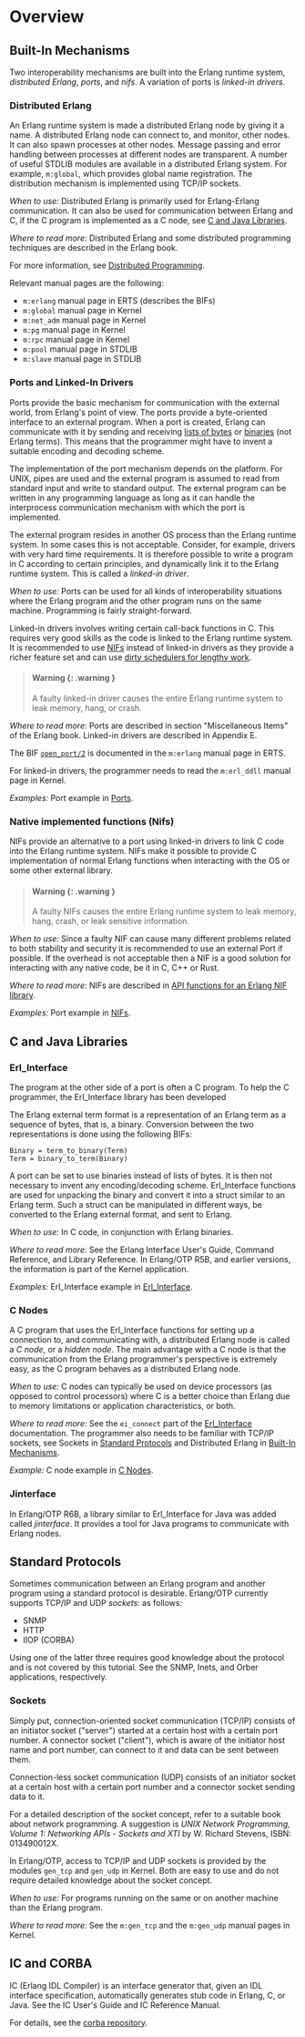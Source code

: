 <!--
%CopyrightBegin%

SPDX-License-Identifier: Apache-2.0

Copyright Ericsson AB 2023-2025. All Rights Reserved.

Licensed under the Apache License, Version 2.0 (the "License");
you may not use this file except in compliance with the License.
You may obtain a copy of the License at

    http://www.apache.org/licenses/LICENSE-2.0

Unless required by applicable law or agreed to in writing, software
distributed under the License is distributed on an "AS IS" BASIS,
WITHOUT WARRANTIES OR CONDITIONS OF ANY KIND, either express or implied.
See the License for the specific language governing permissions and
limitations under the License.

%CopyrightEnd%
-->
# Overview

## Built-In Mechanisms

Two interoperability mechanisms are built into the Erlang runtime system,
_distributed Erlang_, _ports_, and _nifs_. A variation of ports is _linked-in drivers_.

### Distributed Erlang

An Erlang runtime system is made a distributed Erlang node by giving it a name.
A distributed Erlang node can connect to, and monitor, other nodes. It can also
spawn processes at other nodes. Message passing and error handling between
processes at different nodes are transparent. A number of useful STDLIB modules
are available in a distributed Erlang system. For example, `m:global`, which
provides global name registration. The distribution mechanism is implemented
using TCP/IP sockets.

_When to use:_ Distributed Erlang is primarily used for Erlang-Erlang
communication. It can also be used for communication between Erlang and C, if
the C program is implemented as a C node, see
[C and Java Libraries](overview.md#c-nodes).

_Where to read more:_ Distributed Erlang and some distributed programming
techniques are described in the Erlang book.

For more information, see
[Distributed Programming](`e:system:conc_prog.md#distributed-programming`).

Relevant manual pages are the following:

- `m:erlang` manual page in ERTS (describes the BIFs)
- `m:global` manual page in Kernel
- `m:net_adm` manual page in Kernel
- `m:pg` manual page in Kernel
- `m:rpc` manual page in Kernel
- `m:pool` manual page in STDLIB
- `m:slave` manual page in STDLIB

### Ports and Linked-In Drivers

Ports provide the basic mechanism for communication with the external world,
from Erlang's point of view. The ports provide a byte-oriented interface to an
external program. When a port is created, Erlang can communicate with it by
sending and receiving [lists of bytes](`t:iolist/0`) or [binaries](`t:binary/0`) (not Erlang terms).
This means that the programmer might have to invent a suitable encoding and decoding scheme.

The implementation of the port mechanism depends on the platform. For UNIX,
pipes are used and the external program is assumed to read from standard input
and write to standard output. The external program can be written in any
programming language as long as it can handle the interprocess communication
mechanism with which the port is implemented.

The external program resides in another OS process than the Erlang runtime
system. In some cases this is not acceptable. Consider, for example, drivers
with very hard time requirements. It is therefore possible to write a program in
C according to certain principles, and dynamically link it to the Erlang runtime
system. This is called a _linked-in driver_.

_When to use:_ Ports can be used for all kinds of interoperability situations
where the Erlang program and the other program runs on the same machine.
Programming is fairly straight-forward.

Linked-in drivers involves writing certain call-back functions in C. This
requires very good skills as the code is linked to the Erlang runtime system.
It is recommended to use [NIFs](#native-implemented-functions-nifs)
instead of linked-in drivers as they provide a richer feature set and can use
[dirty schedulers for lengthy work](`e:erts:erl_nif.md#dirty_nifs`).

> #### Warning {: .warning }
>
> A faulty linked-in driver causes the entire Erlang runtime system to leak
> memory, hang, or crash.

_Where to read more:_ Ports are described in section "Miscellaneous Items" of
the Erlang book. Linked-in drivers are described in Appendix E.

The BIF [`open_port/2`](`open_port/2`) is documented in the `m:erlang` manual
page in ERTS.

For linked-in drivers, the programmer needs to read the `m:erl_ddll` manual page
in Kernel.

_Examples:_ Port example in [Ports](c_port.md).

### Native implemented functions (Nifs)

NIFs provide an alternative to a port using linked-in drivers to link C code into
the Erlang runtime system. NIFs make it possible to provide C implementation of
normal Erlang functions when interacting with the OS or some other external library.

> #### Warning {: .warning }
>
> A faulty NIFs causes the entire Erlang runtime system to leak
> memory, hang, crash, or leak sensitive information.

_When to use:_ Since a faulty NIF can cause many different problems related to both
stability and security it is recommended to use an external Port if possible. If the
overhead is not acceptable then a NIF is a good solution for interacting with any
native code, be it in C, C++ or Rust.

_Where to read more:_ NIFs are described in [API functions for an Erlang NIF library](`e:erts:erl_nif.md`).

_Examples:_ Port example in [NIFs](nif.md).

## C and Java Libraries

### Erl_Interface

The program at the other side of a port is often a C program. To help the C
programmer, the Erl_Interface library has been developed

The Erlang external term format is a representation of an Erlang term as a
sequence of bytes, that is, a binary. Conversion between the two representations
is done using the following BIFs:

```text
Binary = term_to_binary(Term)
Term = binary_to_term(Binary)
```

A port can be set to use binaries instead of lists of bytes. It is then not
necessary to invent any encoding/decoding scheme. Erl_Interface functions are
used for unpacking the binary and convert it into a struct similar to an Erlang
term. Such a struct can be manipulated in different ways, be converted to the
Erlang external format, and sent to Erlang.

_When to use:_ In C code, in conjunction with Erlang binaries.

_Where to read more:_ See the Erlang Interface User's Guide, Command Reference,
and Library Reference. In Erlang/OTP R5B, and earlier versions, the information
is part of the Kernel application.

_Examples:_ Erl_Interface example in [Erl_Interface](erl_interface.md).

### C Nodes

A C program that uses the Erl_Interface functions for setting up a connection
to, and communicating with, a distributed Erlang node is called a _C node_, or a
_hidden node_. The main advantage with a C node is that the communication from
the Erlang programmer's perspective is extremely easy, as the C program behaves
as a distributed Erlang node.

_When to use:_ C nodes can typically be used on device processors (as opposed to
control processors) where C is a better choice than Erlang due to memory
limitations or application characteristics, or both.

_Where to read more:_ See the `ei_connect` part of the
[Erl_Interface](erl_interface.md) documentation. The programmer also needs to be
familiar with TCP/IP sockets, see Sockets in
[Standard Protocols](overview.md#sockets) and Distributed Erlang in
[Built-In Mechanisms](overview.md#distributed-erlang).

_Example:_ C node example in [C Nodes](cnode.md).

### Jinterface

In Erlang/OTP R6B, a library similar to Erl_Interface for Java was added called
_jinterface_. It provides a tool for Java programs to communicate with Erlang
nodes.

## Standard Protocols

Sometimes communication between an Erlang program and another program using a
standard protocol is desirable. Erlang/OTP currently supports TCP/IP and UDP
_sockets_: as follows:

- SNMP
- HTTP
- IIOP (CORBA)

Using one of the latter three requires good knowledge about the protocol and is
not covered by this tutorial. See the SNMP, Inets, and Orber applications,
respectively.

### Sockets

Simply put, connection-oriented socket communication (TCP/IP) consists of an
initiator socket ("server") started at a certain host with a certain port
number. A connector socket ("client"), which is aware of the initiator host name
and port number, can connect to it and data can be sent between them.

Connection-less socket communication (UDP) consists of an initiator socket at a
certain host with a certain port number and a connector socket sending data to
it.

For a detailed description of the socket concept, refer to a suitable book about
network programming. A suggestion is _UNIX Network Programming, Volume 1:
Networking APIs - Sockets and XTI_ by W. Richard Stevens, ISBN: 013490012X.

In Erlang/OTP, access to TCP/IP and UDP sockets is provided by the modules
`gen_tcp` and `gen_udp` in Kernel. Both are easy to use and do not require
detailed knowledge about the socket concept.

_When to use:_ For programs running on the same or on another machine than the
Erlang program.

_Where to read more:_ See the `m:gen_tcp` and the `m:gen_udp` manual pages in
Kernel.

## IC and CORBA

IC (Erlang IDL Compiler) is an interface generator that, given an IDL interface
specification, automatically generates stub code in Erlang, C, or Java. See the
IC User's Guide and IC Reference Manual.

For details, see the [corba repository](https://github.com/erlang/corba).
